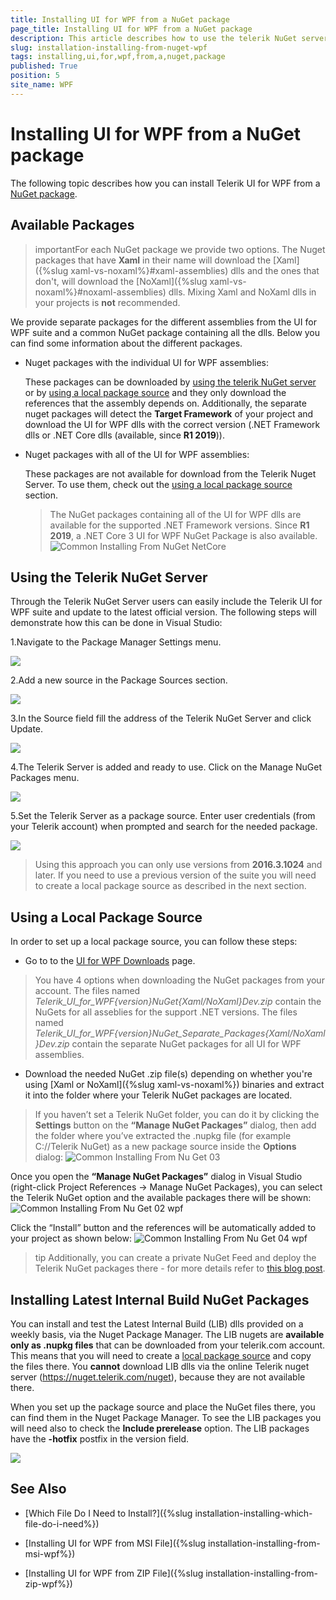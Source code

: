 ```yaml
---
title: Installing UI for WPF from a NuGet package
page_title: Installing UI for WPF from a NuGet package
description: This article describes how to use the telerik NuGet server or setup a local package source to download UI for WPF dlls from NuGet packages
slug: installation-installing-from-nuget-wpf
tags: installing,ui,for,wpf,from,a,nuget,package
published: True
position: 5
site_name: WPF
---
```


# Installing UI for WPF from a NuGet package

The following topic describes how you can install Telerik UI for WPF from a [NuGet package](http://www.nuget.org/).

## Available Packages

>importantFor each NuGet package we provide two options. The Nuget packages that have __Xaml__ in their name will download the [Xaml]({%slug xaml-vs-noxaml%}#xaml-assemblies) dlls and the ones that don't, will download the [NoXaml]({%slug xaml-vs-noxaml%}#noxaml-assemblies) dlls. Mixing Xaml and NoXaml dlls in your projects is __not__ recommended.  

We provide separate packages for the different assemblies from the UI for WPF suite and a common NuGet package containing all the dlls. Below you can find some information about the different packages. 

* Nuget packages with the individual UI for WPF assemblies:

    These packages can be downloaded by [using the telerik NuGet server](#using-the-telerik-nuget-server) or by [using a local package source](#using-a-local-package-source) and they only download the references that the assembly depends on. Additionally, the separate nuget packages will detect the __Target Framework__ of your project and download the UI for WPF dlls with the correct version (.NET Framework dlls or .NET Core dlls (available, since __R1 2019__)).

* Nuget packages with all of the UI for WPF assemblies: 

    These packages are not available for download from the Telerik Nuget Server. To use them, check out the [using a local package source](#using-a-local-package-source) section.

    > The NuGet packages containing all of the UI for WPF dlls are available for the supported .NET Framework versions. Since __R1 2019__, a .NET Core 3 UI for WPF NuGet Package is also available.
    >![Common Installing From NuGet NetCore](images/Common_InstallingFromNuGet_NetCore.png)

## Using the Telerik NuGet Server

Through the Telerik NuGet Server users can easily include the Telerik UI for WPF suite and update to the latest official version. The following steps will demonstrate how this can be done in Visual Studio:

1.Navigate to the Package Manager Settings menu.

![](images/Common_InstallingFromNuGet_05_wpf.png)

2.Add a new source in the Package Sources section.

![](images/Common_InstallingFromNuGet_06_wpf.png)

3.In the Source field fill the address of the Telerik NuGet Server and click Update.

![](images/Common_InstallingFromNuGet_07_wpf.png)

4.The Telerik Server is added and ready to use. Click on the Manage NuGet Packages menu.

![](images/Common_InstallingFromNuGet_08_wpf.png)

5.Set the Telerik Server as a package source. Enter user credentials (from your Telerik account) when prompted and search for the needed package.

![](images/Common_InstallingFromNuGet_09_wpf.png)

>Using this approach you can only use versions from **2016.3.1024** and later. If you need to use a previous version of the suite you will need to create a local package source as described in the next section.

## Using a Local Package Source

In order to set up a local package source, you can follow these steps:

* Go to to the [UI for WPF Downloads](https://www.telerik.com/account/product-download?product=RCWPF) page.

> You have 4 options when downloading the NuGet packages from your account. The files named __Telerik_UI_for_WPF_{version}_NuGet_{Xaml/NoXaml}_Dev.zip__ contain the NuGets for all asseblies for the support .NET versions. The files named __Telerik_UI_for_WPF_{version}_NuGet_Separate_Packages_{Xaml/NoXaml}_Dev.zip__ contain the separate NuGet packages for all UI for WPF assemblies.

* Download the needed NuGet .zip file(s) depending on whether you're using [Xaml or NoXaml]({%slug xaml-vs-noxaml%}) binaries and extract it into the folder where your Telerik NuGet packages are located.

> If you haven’t set a Telerik NuGet folder, you can do it by clicking the __Settings__ button on the __“Manage NuGet Packages”__ dialog, then add the folder where you’ve extracted the .nupkg file (for example C://Telerik NuGet) as a new package source inside the __Options__ dialog:
>![Common Installing From Nu Get 03](images/Common_InstallingFromNuGet_03.png)

Once you open the __“Manage NuGet Packages”__ dialog in Visual Studio (right-click Project References -> Manage NuGet Packages), you can select the Telerik NuGet option and the available packages there will be shown:
![Common Installing From Nu Get 02 wpf](images/Common_InstallingFromNuGet_02_wpf.png)

Click the “Install” button and the references will be automatically added to your project as shown below:
![Common Installing From Nu Get 04 wpf](images/Common_InstallingFromNuGet_04_wpf.png)

>tip Additionally, you can create a private NuGet Feed and deploy the Telerik NuGet packages there - for more details refer to [this blog post](http://blogs.telerik.com/careypayette/posts/13-03-11/power-your-projects-with-telerik---now-with-the-convenience-of-nuget).
  
## Installing Latest Internal Build NuGet Packages

You can install and test the Latest Internal Build (LIB) dlls provided on a weekly basis, via the Nuget Package Manager. The LIB nugets are __available only as .nupkg files__ that can be downloaded from your telerik.com account. This means that you will need to create a [local package source](#using-a-local-package-source) and copy the files there. You __cannot__ download LIB dlls via the online Telerik nuget server (https://nuget.telerik.com/nuget), because they are not available there.

When you set up the package source and place the NuGet files there, you can find them in the Nuget Package Manager. To see the LIB packages you will need also to check the __Include prerelease__ option. The LIB packages have the __-hotfix__ postfix in the version field.

![](images/Common_InstallingFromNuGet_10_wpf.png)
          
## See Also

 * [Which File Do I Need to Install?]({%slug installation-installing-which-file-do-i-need%})

 * [Installing UI for WPF from MSI File]({%slug installation-installing-from-msi-wpf%})

 * [Installing UI for WPF from ZIP File]({%slug installation-installing-from-zip-wpf%})
